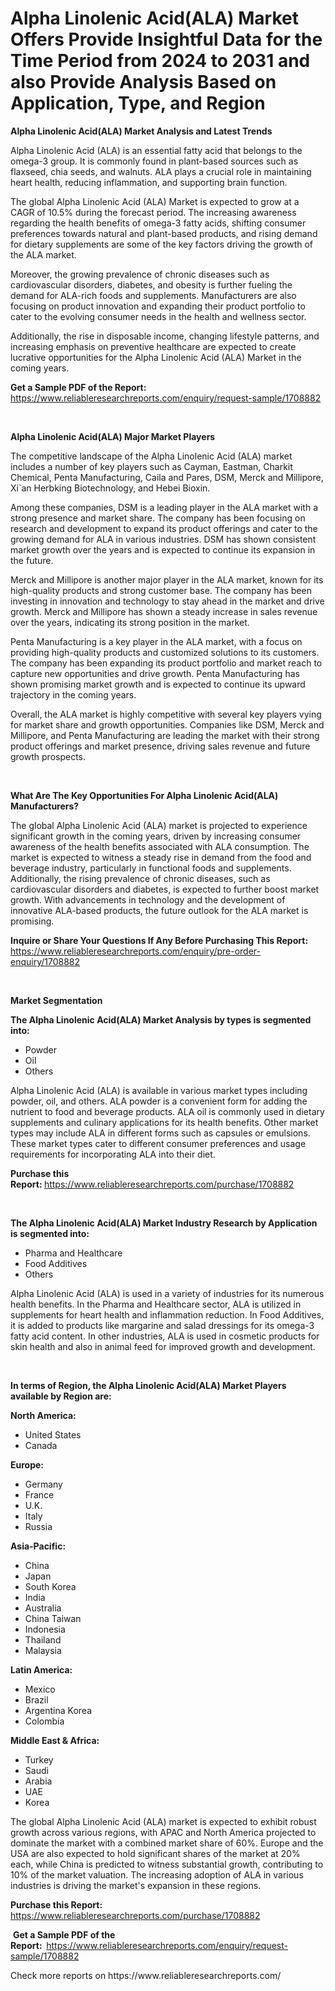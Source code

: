 <p><h1>Alpha Linolenic Acid(ALA) Market Offers Provide Insightful Data for the Time Period from 2024 to 2031 and also Provide Analysis Based on Application, Type, and Region</h1></p><p><strong>Alpha Linolenic Acid(ALA) Market Analysis and Latest Trends</strong></p>
<p><p>Alpha Linolenic Acid (ALA) is an essential fatty acid that belongs to the omega-3 group. It is commonly found in plant-based sources such as flaxseed, chia seeds, and walnuts. ALA plays a crucial role in maintaining heart health, reducing inflammation, and supporting brain function.</p><p>The global Alpha Linolenic Acid (ALA) Market is expected to grow at a CAGR of 10.5% during the forecast period. The increasing awareness regarding the health benefits of omega-3 fatty acids, shifting consumer preferences towards natural and plant-based products, and rising demand for dietary supplements are some of the key factors driving the growth of the ALA market.</p><p>Moreover, the growing prevalence of chronic diseases such as cardiovascular disorders, diabetes, and obesity is further fueling the demand for ALA-rich foods and supplements. Manufacturers are also focusing on product innovation and expanding their product portfolio to cater to the evolving consumer needs in the health and wellness sector.</p><p>Additionally, the rise in disposable income, changing lifestyle patterns, and increasing emphasis on preventive healthcare are expected to create lucrative opportunities for the Alpha Linolenic Acid (ALA) Market in the coming years.</p></p>
<p><strong>Get a Sample PDF of the Report:&nbsp;</strong> <a href="https://www.reliableresearchreports.com/enquiry/request-sample/1708882">https://www.reliableresearchreports.com/enquiry/request-sample/1708882</a></p>
<p>&nbsp;</p>
<p><strong>Alpha Linolenic Acid(ALA) Major Market Players</strong></p>
<p><p>The competitive landscape of the Alpha Linolenic Acid (ALA) market includes a number of key players such as Cayman, Eastman, Charkit Chemical, Penta Manufacturing, Caila and Pares, DSM, Merck and Millipore, Xi`an Herbking Biotechnology, and Hebei Bioxin. </p><p>Among these companies, DSM is a leading player in the ALA market with a strong presence and market share. The company has been focusing on research and development to expand its product offerings and cater to the growing demand for ALA in various industries. DSM has shown consistent market growth over the years and is expected to continue its expansion in the future.</p><p>Merck and Millipore is another major player in the ALA market, known for its high-quality products and strong customer base. The company has been investing in innovation and technology to stay ahead in the market and drive growth. Merck and Millipore has shown a steady increase in sales revenue over the years, indicating its strong position in the market.</p><p>Penta Manufacturing is a key player in the ALA market, with a focus on providing high-quality products and customized solutions to its customers. The company has been expanding its product portfolio and market reach to capture new opportunities and drive growth. Penta Manufacturing has shown promising market growth and is expected to continue its upward trajectory in the coming years.</p><p>Overall, the ALA market is highly competitive with several key players vying for market share and growth opportunities. Companies like DSM, Merck and Millipore, and Penta Manufacturing are leading the market with their strong product offerings and market presence, driving sales revenue and future growth prospects.</p></p>
<p>&nbsp;</p>
<p><strong>What Are The Key Opportunities For Alpha Linolenic Acid(ALA) Manufacturers?</strong></p>
<p><p>The global Alpha Linolenic Acid (ALA) market is projected to experience significant growth in the coming years, driven by increasing consumer awareness of the health benefits associated with ALA consumption. The market is expected to witness a steady rise in demand from the food and beverage industry, particularly in functional foods and supplements. Additionally, the rising prevalence of chronic diseases, such as cardiovascular disorders and diabetes, is expected to further boost market growth. With advancements in technology and the development of innovative ALA-based products, the future outlook for the ALA market is promising.</p></p>
<p><strong>Inquire or Share Your Questions If Any Before Purchasing This Report:</strong> <a href="https://www.reliableresearchreports.com/enquiry/pre-order-enquiry/1708882">https://www.reliableresearchreports.com/enquiry/pre-order-enquiry/1708882</a></p>
<p>&nbsp;</p>
<p><strong>Market Segmentation</strong></p>
<p><strong>The Alpha Linolenic Acid(ALA) Market Analysis by types is segmented into:</strong></p>
<p><ul><li>Powder</li><li>Oil</li><li>Others</li></ul></p>
<p><p>Alpha Linolenic Acid (ALA) is available in various market types including powder, oil, and others. ALA powder is a convenient form for adding the nutrient to food and beverage products. ALA oil is commonly used in dietary supplements and culinary applications for its health benefits. Other market types may include ALA in different forms such as capsules or emulsions. These market types cater to different consumer preferences and usage requirements for incorporating ALA into their diet.</p></p>
<p><strong>Purchase this Report:&nbsp;</strong><a href="https://www.reliableresearchreports.com/purchase/1708882">https://www.reliableresearchreports.com/purchase/1708882</a></p>
<p>&nbsp;</p>
<p><strong>The Alpha Linolenic Acid(ALA) Market Industry Research by Application is segmented into:</strong></p>
<p><ul><li>Pharma and Healthcare</li><li>Food Additives</li><li>Others</li></ul></p>
<p><p>Alpha Linolenic Acid (ALA) is used in a variety of industries for its numerous health benefits. In the Pharma and Healthcare sector, ALA is utilized in supplements for heart health and inflammation reduction. In Food Additives, it is added to products like margarine and salad dressings for its omega-3 fatty acid content. In other industries, ALA is used in cosmetic products for skin health and also in animal feed for improved growth and development.</p></p>
<p>&nbsp;</p>
<p><strong>In terms of Region, the Alpha Linolenic Acid(ALA) Market Players available by Region are:</strong></p>
<p>
    <p> <strong> North America: </strong>
        <ul>
            <li>United States</li>
            <li>Canada</li>
        </ul>
        </p> 
    <p> <strong> Europe: </strong>
        <ul>
            <li>Germany</li>
            <li>France</li>
            <li>U.K.</li>
            <li>Italy</li>
            <li>Russia</li>
        </ul>
        </p> 
    <p> <strong> Asia-Pacific: </strong>
        <ul>
            <li>China</li>
            <li>Japan</li>
            <li>South Korea</li>
            <li>India</li>
            <li>Australia</li>
            <li>China Taiwan</li>
            <li>Indonesia</li>
            <li>Thailand</li>
            <li>Malaysia</li>
        </ul>
        </p> 
    <p> <strong> Latin America: </strong>
        <ul>
            <li>Mexico</li>
            <li>Brazil</li>
            <li>Argentina Korea</li>
            <li>Colombia</li>
        </ul>
        </p> 
    <p> <strong> Middle East & Africa: </strong>
        <ul>
            <li>Turkey</li>
            <li>Saudi</li>
            <li>Arabia</li>
            <li>UAE</li>
            <li>Korea</li>
        </ul>
    </p>
    </p>
<p><p>The global Alpha Linolenic Acid (ALA) market is expected to exhibit robust growth across various regions, with APAC and North America projected to dominate the market with a combined market share of 60%. Europe and the USA are also expected to hold significant shares of the market at 20% each, while China is predicted to witness substantial growth, contributing to 10% of the market valuation. The increasing adoption of ALA in various industries is driving the market's expansion in these regions.</p></p>
<p><strong>Purchase this Report: </strong><a href="https://www.reliableresearchreports.com/purchase/1708882">https://www.reliableresearchreports.com/purchase/1708882</a></p>
<p>&nbsp;<strong>Get a Sample PDF of the Report:&nbsp;&nbsp;</strong><a href="https://www.reliableresearchreports.com/enquiry/request-sample/1708882">https://www.reliableresearchreports.com/enquiry/request-sample/1708882</a></p>
<p><strong></strong></p>
<p>Check more reports on https://www.reliableresearchreports.com/</p>